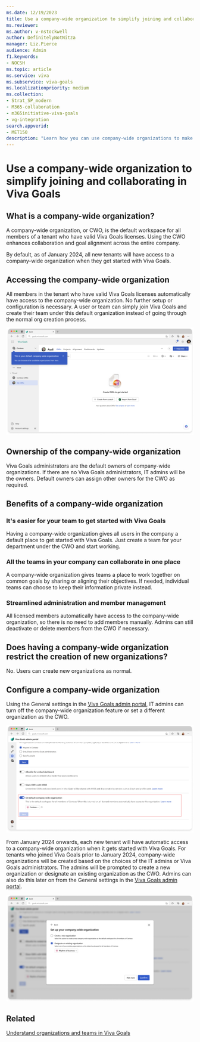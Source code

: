 ```yaml
---
ms.date: 12/19/2023
title: Use a company-wide organization to simplify joining and collaborating in Viva Goals
ms.reviewer: 
ms.author: v-nstockwell
author: DefinitelyNotNitza
manager: Liz.Pierce
audience: Admin
f1.keywords:
- NOCSH
ms.topic: article
ms.service: viva
ms.subservice: viva-goals
ms.localizationpriority: medium
ms.collection:  
- Strat_SP_modern
- M365-collaboration
- m365initiative-viva-goals
- vg-integration  
search.appverid:
- MET150
description: "Learn how you can use company-wide organizations to make it easier for your company's users and teams to join Viva Goals and collaborate with each other."
---
```


# Use a company-wide organization to simplify joining and collaborating in Viva Goals

## What is a company-wide organization?

A company-wide organization, or CWO, is the default workspace for all members of a tenant who have valid Viva Goals licenses. Using the CWO enhances collaboration and goal alignment across the entire company.

By default, as of January 2024, all new tenants will have access to a company-wide organization when they get started with Viva Goals.

## Accessing the company-wide organization

All members in the tenant who have valid Viva Goals licenses automatically have access to the company-wide organization. No further setup or configuration is necessary. A user or team can simply join Viva Goals and create their team under this default organization instead of going through the normal org creation process.

![Screenshot that shows a view of the Contoso company-wide organization.](..\media\goals\company-wide-organization\company-wide-organization.png)

## Ownership of the company-wide organization

Viva Goals administrators are the default owners of company-wide organizations. If there are no Viva Goals administrators, IT admins will be the owners. Default owners can assign other owners for the CWO as required.

## Benefits of a company-wide organization

### It's easier for your team to get started with Viva Goals

Having a company-wide organization gives all users in the company a default place to get started with Viva Goals. Just create a team for your department under the CWO and start working.

### All the teams in your company can collaborate in one place

A company-wide organization gives teams a place to work together on common goals by sharing or aligning their objectives. If needed, individual teams can choose to keep their information private instead.

### Streamlined administration and member management

All licensed members automatically have access to the company-wide organization, so there is no need to add members manually. Admins can still deactivate or delete members from the CWO if necessary.

## Does having a company-wide organization restrict the creation of new organizations?

No. Users can create new organizations as normal.

## Configure a company-wide organization  

Using the General settings in the [Viva Goals admin portal](viva-goals-admin-portal.md), IT admins can turn off the company-wide organization feature or set a different organization as the CWO.

![Screenshot that shows the setting for designating a default company-wide org in the Viva Goals admin portal.](..\media\goals\company-wide-organization\configuring-company-wide-org.png)

From January 2024 onwards, each new tenant will have automatic access to a company-wide organization when it gets started with Viva Goals. For tenants who joined Viva Goals prior to January 2024, company-wide organizations will be created based on the choices of the IT admins or Viva Goals administrators. The admins will be prompted to create a new organization or designate an existing organization as the CWO. Admins can also do this later on from the General settings in the [Viva Goals admin portal](viva-goals-admin-portal.md).

![Screenshot that shows the dialog for setting up a company-wide organization.](..\media\goals\company-wide-organization\controls-for-existing-customers.png)

## Related

[Understand organizations and teams in Viva Goals](understand-orgs-and-teams.md)
